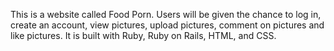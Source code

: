 This is a website called Food Porn.  Users will be given the chance
to log in, create an account, view pictures, upload pictures, comment
on pictures and like pictures.  It is built with Ruby, Ruby on Rails,
HTML, and CSS.
